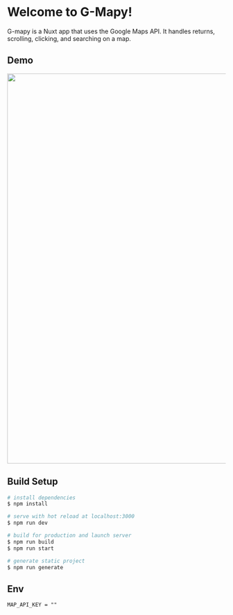 # Welcome to G-Mapy!

G-mapy is a Nuxt app that uses the Google Maps API. It handles returns, scrolling, clicking, and searching on a map.

## Demo
<img src="https://github.com/Madeeha-Anjum/gmapy/blob/main/gmapsgif.gif" style="width:900px"/>

## Build Setup

```bash
# install dependencies
$ npm install

# serve with hot reload at localhost:3000
$ npm run dev

# build for production and launch server
$ npm run build
$ npm run start

# generate static project
$ npm run generate

```
## Env
```
MAP_API_KEY = ""

```


